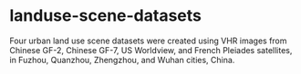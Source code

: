 # landuse-scene-datasets
Four urban land use scene datasets were created using VHR images from Chinese GF-2, Chinese GF-7, US Worldview, and French Pleiades satellites, in Fuzhou, Quanzhou, Zhengzhou, and Wuhan cities, China. 
